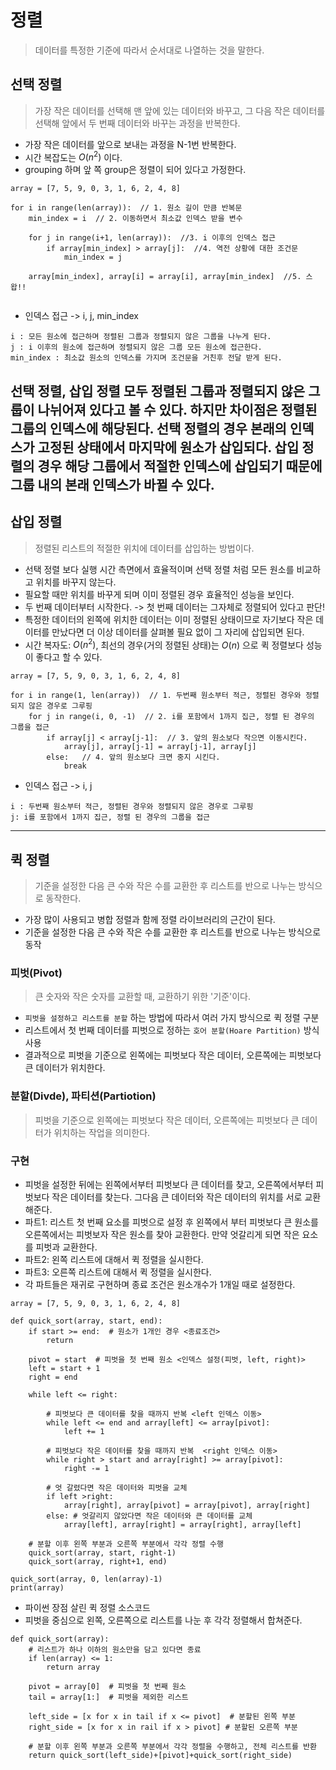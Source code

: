 # 정렬

> 데이터를 특정한 기준에 따라서 순서대로 나열하는 것을 말한다. 

## 선택 정렬

> 가장 작은 데이터를 선택해 맨 앞에 있는 데이터와 바꾸고, 그 다음 작은 데이터를 선택해 앞에서 두 번째 데이터와 바꾸는 과정을 반복한다.
* 가장 작은 데이터를 앞으로 보내는 과정을 N-1번 반복한다.
* 시간 복잡도는 $O(n^2)$ 이다. 
* grouping 하며 앞 쪽 group은 정렬이 되어 있다고 가정한다. 
~~~
array = [7, 5, 9, 0, 3, 1, 6, 2, 4, 8]

for i in range(len(array)):  // 1. 원소 길이 만큼 반복문
    min_index = i  // 2. 이동하면서 최소값 인덱스 받을 변수 

    for j in range(i+1, len(array)):  //3. i 이후의 인덱스 접근 
        if array[min_index] > array[j]:  //4. 역전 상황에 대한 조건문
            min_index = j
    
    array[min_index], array[i] = array[i], array[min_index]  //5. 스왑!!
        
~~~

* 인덱스 접근 -> i, j, min_index
~~~
i : 모든 원소에 접근하며 정렬된 그룹과 정렬되지 않은 그룹을 나누게 된다.
j : i 이후의 원소에 접근하며 정렬되지 않은 그룹 모든 원소에 접근한다.
min_index : 최소값 원소의 인덱스를 가지며 조건문을 거친후 전달 받게 된다. 
~~~

선택 정렬, 삽입 정렬 모두 정렬된 그룹과 정렬되지 않은 그룹이 나뉘어져 있다고 볼 수 있다. 하지만 차이점은 정렬된 그룹의 인덱스에 해당된다. 선택 정렬의 경우 본래의 인덱스가 고정된 상태에서 마지막에 원소가 삽입되다. 삽입 정렬의 경우 해당 그룹에서 적절한 인덱스에 삽입되기 때문에 그룹 내의 본래 인덱스가 바뀔 수 있다. 
---

## 삽입 정렬

> 정렬된 리스트의 적절한 위치에 데이터를 삽입하는 방법이다.

* 선택 정렬 보다 실행 시간 측면에서 효율적이며 선택 정렬 처럼 모든 원소를 비교하고 위치를 바꾸지 않는다. 
* 필요할 때만 위치를 바꾸게 되며 이미 정렬된 경우 효율적인 성능을 보인다.
* 두 번째 데이터부터 시작한다. -> 첫 번째 데이터는 그자체로 정렬되어 있다고 판단!
* 특정한 데이터의 왼쪽에 위치한 데이터는 이미 정렬된 상태이므로 자기보다 작은 데이터를 만났다면 더 이상 데이터를 살펴볼 필요 없이 그 자리에 삽입되면 된다. 
* 시간 복자도: $O(n^2)$, 최선의 경우(거의 정렬된 상태)는 $O(n)$ 으로 퀵 정렬보다 성능이 좋다고 할 수 있다.

~~~
array = [7, 5, 9, 0, 3, 1, 6, 2, 4, 8]

for i in range(1, len(array))  // 1. 두번째 원소부터 적근, 정렬된 경우와 정렬되지 않은 경우로 그루핑
    for j in range(i, 0, -1)  // 2. i를 포함에서 1까지 집근, 정렬 된 경우의 그룹을 접근
        if array[j] < array[j-1]:  // 3. 앞의 원소보다 작으면 이동시킨다.
            array[j], array[j-1] = array[j-1], array[j]
        else:   // 4. 앞의 원소보다 크면 중지 시킨다. 
            break
~~~

* 인덱스 접근 -> i, j
~~~
i : 두번째 원소부터 적근, 정렬된 경우와 정렬되지 않은 경우로 그루핑
j: i를 포함에서 1까지 집근, 정렬 된 경우의 그룹을 접근 
~~~

---

## 퀵 정렬

> 기준을 설정한 다음 큰 수와 작은 수를 교환한 후 리스트를 반으로 나누는 방식으로 동작한다.

* 가장 많이 사용되고 병합 정렬과 함께 정렬 라이브러리의 근간이 된다. 
* 기준을 설정한 다음 큰 수와 작은 수를 교환한 후 리스트를 반으로 나누는 방식으로 동작

### 피벗(Pivot)

> 큰 숫자와 작은 숫자를 교환할 때, 교환하기 위한 '기준'이다.

* `피벗을 설정하고 리스트를 분할` 하는 방법에 따라서 여러 가지 방식으로 퀵 정렬 구분
* 리스트에서 첫 번째 데이터를 피벗으로 정하는 `호어 분할(Hoare Partition)` 방식 사용
* 결과적으로 피벗을 기준으로 왼쪽에는 피벗보다 작은 데이터, 오른쪽에는 피벗보다 큰 데이터가 위치한다. 

### 분할(Divde), 파티션(Partiotion)
> 피벗을 기준으로 왼쪽에는 피벗보다 작은 데이터, 오른쪽에는 피벗보다 큰 데이터가 위치하는 작업을 의미한다. 

### 구현

* 피벗을 설정한 뒤에는 왼쪽에서부터 피벗보다 큰 데이터를 찾고, 오른쪽에서부터 피벗보다 작은 데이터를 찾는다. 그다음 큰 데이터와 작은 데이터의 위치를 서로 교환해준다. 
* 파트1: 리스트 첫 번째 요소를 피벗으로 설정 후 왼쪽에서 부터 피벗보다 큰 원소를 오른쪽에서는 피벗보자 작은 원소를 찾아 교환한다. 만약 엇갈리게 되면 작은 요소를 피벗과 교환한다.
* 파트2: 왼쪽 리스트에 대해서 퀵 정렬을 실시한다.
* 파트3: 오른쪽 리스트에 대해서 퀵 정렬을 실시한다. 
* 각 파트들은 재귀로 구현하며 종료 조건은 원소개수가 1개일 때로 설정한다. 

~~~
array = [7, 5, 9, 0, 3, 1, 6, 2, 4, 8]

def quick_sort(array, start, end):
    if start >= end:  # 원소가 1개인 경우 <종료조건>
        return
    
    pivot = start  # 피벗을 첫 번째 원소 <인덱스 설정(피벗, left, right)>
    left = start + 1
    right = end

    while left <= right:
        
        # 피벗보다 큰 데이터를 찾을 때까지 반복 <left 인덱스 이동>
        while left <= end and array[left] <= array[pivot]:
            left += 1
        
        # 피벗보다 작은 데이터를 찾을 때까지 반복  <right 인덱스 이동>
        while right > start and array[right] >= array[pivot]:
            right -= 1
        
        # 엇 갈렸다면 작은 데이터와 피벗을 교체 
        if left >right:
            array[right], array[pivot] = array[pivot], array[right]
        else: # 엇갈리지 않았다면 작은 데이터와 큰 데이터를 교체
            array[left], array[right] = array[right], array[left]
        
    # 분할 이후 왼쪽 부분과 오른쪽 부분에서 각각 정렬 수행
    quick_sort(array, start, right-1)
    quick_sort(array, right+1, end)

quick_sort(array, 0, len(array)-1)
print(array)
~~~

* 파이썬 장점 살린 퀵 정렬 소스코드
* 피벗을 중심으로 왼쪽, 오른쪽으로 리스트를 나눈 후 각각 정렬해서 합쳐준다.
~~~
def quick_sort(array):
    # 리스트가 하나 이하의 원소만을 담고 있다면 종료
    if len(array) <= 1:
        return array
    
    pivot = array[0]  # 피벗을 첫 번째 원소
    tail = array[1:]  # 피벗을 제외한 리스트

    left_side = [x for x in tail if x <= pivot]  # 분할된 왼쪽 부분
    right_side = [x for x in rail if x > pivot] # 분할된 오른쪽 부분

    # 분할 이후 왼쪽 부분과 오른쪽 부분에서 각각 정렬을 수행하고, 전체 리스트를 반환
    return quick_sort(left_side)+[pivot]+quick_sort(right_side)
~~~